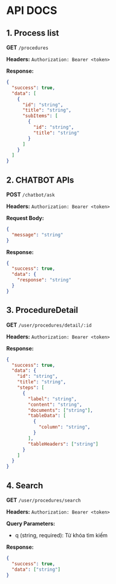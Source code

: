 # API DOCS

## 1. Process list
**GET** `/procedures`

**Headers:** `Authorization: Bearer <token>`

**Response:**
```json
{
  "success": true,
  "data": [
    {
      "id": "string",
      "title": "string",
      "subItems": [
        {
          "id": "string",
          "title": "string"
        }
      ]
    }
  ]
}
```
## 2. CHATBOT APIs

**POST** `/chatbot/ask`

**Headers:** `Authorization: Bearer <token>`

**Request Body:**
```json
{
  "message": "string"
}
```

**Response:**
```json
{
  "success": true,
  "data": {
    "response": "string"
  }
}
```
## 3. ProcedureDetail

**GET** `/user/procedures/detail/:id`

**Headers:** `Authorization: Bearer <token>`

**Response:**
```json
{
  "success": true,
  "data": {
    "id": "string",
    "title": "string",
    "steps": [
      {
        "label": "string",
        "content": "string",
        "documents": ["string"],
        "tableData": [
          {
            "column": "string",
          }
        ],
        "tableHeaders": ["string"]
      }
    ]
  }
}
```

## 4. Search

**GET** `/user/procedures/search`

**Headers:** `Authorization: Bearer <token>`

**Query Parameters:**
- q (string, required): Từ khóa tìm kiếm

**Response:**
```json
{
  "success": true,
  "data": ["string"]
}
```
